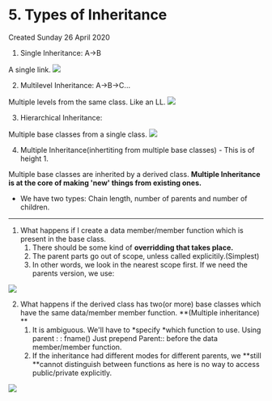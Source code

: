 # 5. Types of Inheritance

Created Sunday 26 April 2020

1. Single Inheritance: A->B

A single link.
![](</assets/5*1_Types_of_Inheritance*(specifier)-image-1.png>)

2. Multilevel Inheritance: A->B->C...

Multiple levels from the same class. Like an LL.
![](</assets/5*1_Types_of_Inheritance*(specifier)-image-2.png>)

3. Hierarchical Inheritance:

Multiple base classes from a single class.
![](</assets/5*1_Types_of_Inheritance*(specifier)-image-3.png>)

4. Multiple Inheritance(inhertiting from multiple base classes) - This is of height 1.

Multiple base classes are inherited by a derived class. **Multiple Inheritance is at the core of making 'new' things from existing ones.**

- We have two types: Chain length, number of parents and number of children.

---

1. What happens if I create a data member/member function which is present in the base class.
   1. There should be some kind of **overridding **that takes place**.**
   2. The parent parts go out of scope, unless called explicitily.(Simplest)
   3. In other words, we look in the nearest scope first. If we need the parents version, we use:

![](</assets/5*1_Types_of_Inheritance*(specifier)-image-4.png>)

2. What happens if the derived class has two(or more) base classes which have the same data/member member function. **(Multiple inheritance) **
   1. It is ambiguous. We'll have to *specify *which function to use. Using parent : : fname() Just prepend Parent:: before the data member/member function.
   2. If the inheritance had different modes for different parents, we **still **cannot distinguish between functions as here is no way to access public/private explicitly.

![](</assets/5*1_Types_of_Inheritance*(specifier)-image-5.png>)
